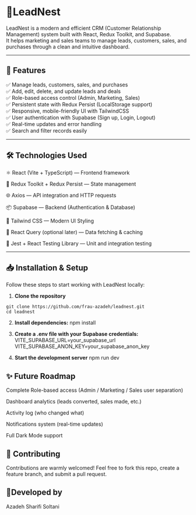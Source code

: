 # 📝LeadNest 

LeadNest is a modern and efficient CRM (Customer Relationship Management) system built with React, Redux Toolkit, and Supabase.  
It helps marketing and sales teams to manage leads, customers, sales, and purchases through a clean and intuitive dashboard.

---

## 🚀 Features

✅ Manage leads, customers, sales, and purchases  
✅ Add, edit, delete, and update leads and deals  
✅ Role-based access control (Admin, Marketing, Sales)  
✅ Persistent state with Redux Persist (LocalStorage support)  
✅ Responsive, mobile-friendly UI with TailwindCSS  
✅ User authentication with Supabase (Sign up, Login, Logout)  
✅ Real-time updates and error handling  
✅ Search and filter records easily  

---

## 🛠️ Technologies Used

⚛️ React (Vite + TypeScript) — Frontend framework 

🛒 Redux Toolkit + Redux Persist — State management  

🌐 Axios — API integration and HTTP requests 

📦 Supabase — Backend (Authentication & Database) 

🎨 Tailwind CSS — Modern UI Styling  

🔎 React Query (optional later) — Data fetching & caching 

🧪 Jest + React Testing Library — Unit and integration testing  

---

## 📥 Installation & Setup

Follow these steps to start working with LeadNest locally:

  1. **Clone the repository**

    git clone https://github.com/frau-azadeh/leadnest.git
    cd leadnest

  2. **Install dependencies:**
    npm install

  3.  **Create a .env file with your Supabase credentials:**
    VITE_SUPABASE_URL=your_supabase_url
    VITE_SUPABASE_ANON_KEY=your_supabase_anon_key

  4. **Start the development server**
    npm run dev

## ✨ Future Roadmap
Complete Role-based access (Admin / Marketing / Sales user separation)

Dashboard analytics (leads converted, sales made, etc.)

Activity log (who changed what)

Notifications system (real-time updates)

Full Dark Mode support

## 🤝 Contributing
Contributions are warmly welcomed!
Feel free to fork this repo, create a feature branch, and submit a pull request.

## 🌻Developed by
Azadeh Sharifi Soltani 



